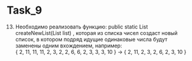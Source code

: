 # Task_9
13.	Необходимо реализовать функцию:
public static List<Integer> createNewList(List<Integer> list)
, которая  из списка чисел создаст новый список, в котором подряд идущие одинаковые числа будут заменены одним вхождением, например:         
{ 2, 11, 11, 11, 2, 3, 2, 2, 6, 6, 2, 3, 3, 3, 10 } → { 2, 11, 2, 3, 2, 6, 2, 3, 10 }
